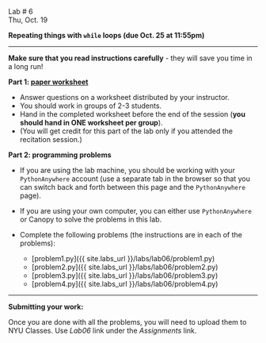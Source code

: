 <div class="recitation">



<div class="column_date">
<p markdown="block">

Lab # 6 <br> 
Thu, Oct. 19

</p>
</div>



<div class="column_recitation" >
<p markdown="block">

__Repeating things with <code>while</code> loops (due Oct. 25 at 11:55pm)__

---

__Make sure that you read instructions carefully__ - they will save you
time in a long run! 

__Part 1:  [paper worksheet](labs/lab06/lab06.pdf)__ 
- Answer questions on a worksheet distributed by your instructor.
- You should work in groups of 2-3 students. 
- Hand in the completed worksheet before the end of the session 
(__you should hand in ONE worksheet per group__). 
- (You will get credit for this part of the lab only if you attended the recitation session.)

__Part 2: programming problems__ 

- If you are using the lab machine, you should be working with 
your `PythonAnywhere` account (use a separate tab in the browser so
that you can switch back and forth between this page and the `PythonAnywhere` 
page). 
- If you are using your own computer, you can either use `PythonAnywhere` or 
Canopy to solve the problems in this lab. 

- Complete the following problems (the instructions are in each of the problems): 
    - [problem1.py]({{ site.labs_url }}/labs/lab06/problem1.py)
    - [problem2.py]({{ site.labs_url }}/labs/lab06/problem2.py)
    - [problem3.py]({{ site.labs_url }}/labs/lab06/problem3.py)
    - [problem4.py]({{ site.labs_url }}/labs/lab06/problem4.py)


--- 

__Submitting your work:__

Once you are done with all the problems, you will need to upload them to 
NYU Classes. Use _Lab06_ link under the _Assignments_ link. 

</p>
</div>



</div>
